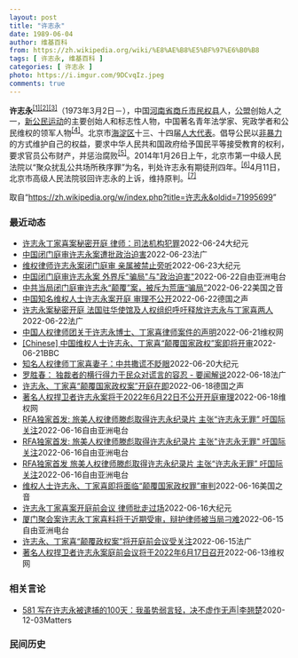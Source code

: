 ```yaml
---
layout: post
title: "许志永"
date: 1989-06-04
author: 维基百科
from: https://zh.wikipedia.org/wiki/%E8%AE%B8%E5%BF%97%E6%B0%B8
tags: [ 许志永, 维基百科 ]
categories: [ 许志永 ]
photo: https://i.imgur.com/9DCvqIz.jpeg
comments: true
---
```

<div class="mw-parser-output">
<p><b>许志永</b><sup id="cite_ref-1" class="reference"><a href="#cite_note-1">[1]</a></sup><sup id="cite_ref-2" class="reference"><a href="#cite_note-2">[2]</a></sup><sup id="cite_ref-3" class="reference"><a href="#cite_note-3">[3]</a></sup>（1973年3月2日<span class="useeditintro" title="Template:BLP editintro">－</span>），中国<a href="/wiki/%E6%B2%B3%E5%8D%97%E7%9C%81" title="河南省">河南省</a><a href="/wiki/%E5%95%86%E4%B8%98%E5%B8%82" title="商丘市">商丘市</a><a href="/wiki/%E6%B0%91%E6%9D%83%E5%8E%BF" title="民权县">民权县</a>人，<a href="/wiki/%E5%85%AC%E7%9B%9F" title="公盟">公盟</a>创始人之一，<a href="/wiki/%E6%96%B0%E5%85%AC%E6%B0%91%E8%BF%90%E5%8A%A8" title="新公民运动">新公民运动</a>的主要创始人和标志性人物，中国著名青年法学家、宪政学者和公民维权的领军人物<sup id="cite_ref-VOA0806_4-0" class="reference"><a href="#cite_note-VOA0806-4">[4]</a></sup>。北京市<a href="/wiki/%E6%B5%B7%E6%B7%80%E5%8C%BA" title="海淀区">海淀区</a>十三、十四届<a href="/wiki/%E4%BA%BA%E5%A4%A7%E4%BB%A3%E8%A1%A8" class="mw-redirect" title="人大代表">人大代表</a>。倡导公民以<a href="/wiki/%E9%9D%9E%E6%9A%B4%E5%8A%9B" title="非暴力">非暴力</a>的方式维护自己的权益，要求中华人民共和国政府给予国民平等接受教育的权利，要求官员公布财产，并惩治腐败<sup id="cite_ref-5" class="reference"><a href="#cite_note-5">[5]</a></sup>。2014年1月26日上午，北京市第一中级人民法院以“聚众扰乱公共场所秩序罪”为名，判处许志永有期徒刑四年。<sup id="cite_ref-bpx_6-0" class="reference"><a href="#cite_note-bpx-6">[6]</a></sup>4月11日，北京市高级人民法院驳回许志永的上诉，维持原判。<sup id="cite_ref-app_7-0" class="reference"><a href="#cite_note-app-7">[7]</a></sup>
</p>
</div><noscript><img src="//zh.wikipedia.org/wiki/Special:CentralAutoLogin/start?type=1x1" alt="" title="" width="1" height="1" style="border: none; position: absolute;"></noscript>
<div class="printfooter">取自“<a dir="ltr" href="https://zh.wikipedia.org/w/index.php?title=许志永&amp;oldid=71995699">https://zh.wikipedia.org/w/index.php?title=许志永&amp;oldid=71995699</a>”</div><div id="recent-news"><h3>最近动态</h3><ul><li><a href="https://nodebe4.github.io/waimei/2022-06-24/%E8%AE%B8%E5%BF%97%E6%B0%B8%E4%B8%81%E5%AE%B6%E5%96%9C%E6%A1%88%E7%A7%98%E5%AF%86%E5%BC%80%E5%BA%AD-%E5%BE%8B%E5%B8%88-%E5%8F%B8%E6%B3%95%E6%9C%BA%E6%9E%84%E7%8A%AF%E7%BD%AA" title="许志永丁家喜案秘密开庭 律师：司法机构犯罪—— 【大纪元2022年06月25日讯】（大纪元记者李新安采访报导）中国知名维权人士许志永和丁家喜分别于6月22日和24日被秘密开庭，受到外界关注。有律...">许志永丁家喜案秘密开庭 律师：司法机构犯罪</a><time>2022-06-24</time><a class="tag">大纪元</a></li>
<li><a href="https://nodebe4.github.io/waimei/2022-06-23/%E4%B8%AD%E5%9B%BD%E9%97%AD%E9%97%A8%E5%BA%AD%E5%AE%A1%E8%AE%B8%E5%BF%97%E6%B0%B8%E6%A1%88%E9%81%AD%E6%89%B9%E6%94%BF%E6%B2%BB%E8%BF%AB%E5%AE%B3" title="中国闭门庭审许志永案遭批政治迫害—— 23/06/2022 - 17:09 中国知名维权人士许志永被控“颠覆国家政权罪”，山东省临沂市临沭县法院昨天闭门庭审此案。外界批评，庭审只是走过场，实质是...">中国闭门庭审许志永案遭批政治迫害</a><time>2022-06-23</time><a class="tag">法广</a></li>
<li><a href="https://nodebe4.github.io/waimei/2022-06-23/%E7%BB%B4%E6%9D%83%E5%BE%8B%E5%B8%88%E8%AE%B8%E5%BF%97%E6%B0%B8%E6%A1%88%E9%97%AD%E9%97%A8%E5%BA%AD%E5%AE%A1-%E4%BA%B2%E5%B1%9E%E8%A2%AB%E7%A6%81%E6%AD%A2%E6%97%81%E5%90%AC" title="维权律师许志永案闭门庭审 亲属被禁止旁听—— 【大纪元2022年06月23日讯】（大纪元记者高邈综合报导）中国知名维权律师、公民运动发起人之一的许志永被指控“颠覆国家政权罪”一案，6月22日在山...">维权律师许志永案闭门庭审 亲属被禁止旁听</a><time>2022-06-23</time><a class="tag">大纪元</a></li>
<li><a href="https://nodebe4.github.io/waimei/2022-06-22/%E4%B8%AD%E5%9B%BD%E9%97%AD%E9%97%A8%E5%BA%AD%E5%AE%A1%E8%AE%B8%E5%BF%97%E6%B0%B8%E6%A1%88-%E5%A4%96%E7%95%8C%E6%96%A5-%E9%AA%97%E5%B1%80-%E4%B8%8E-%E6%94%BF%E6%B2%BB%E8%BF%AB%E5%AE%B3" title="中国闭门庭审许志永案 外界斥”骗局”与”政治迫害”—— 中国知名维权人士许志永被指控&quot;颠覆国家政权罪&quot;一案于本周三（6月22日）在山东省临沭县法院举行闭门庭审。那么庭审情况到...">中国闭门庭审许志永案   外界斥"骗局"与"政治迫害"</a><time>2022-06-22</time><a class="tag">自由亚洲电台</a></li>
<li><a href="https://nodebe4.github.io/waimei/2022-06-22/%E4%B8%AD%E5%85%B1%E5%BD%93%E5%B1%80%E9%97%AD%E9%97%A8%E5%BA%AD%E5%AE%A1%E8%AE%B8%E5%BF%97%E6%B0%B8-%E9%A2%A0%E8%A6%86-%E6%A1%88-%E8%A2%AB%E6%96%A5%E4%B8%BA%E8%8D%92%E5%94%90-%E9%AA%97%E5%B1%80" title="中共当局闭门庭审许志永“颠覆”案，被斥为荒唐“骗局”—— Wed, 22 Jun 2022 14:58:11 GMT 资料照：香港民主人士在中联办楼前呼吁释放维权律师许志永。（2014年1月27...">中共当局闭门庭审许志永“颠覆”案，被斥为荒唐“骗局”</a><time>2022-06-22</time><a class="tag">美国之音</a></li>
<li><a href="https://nodebe4.github.io/waimei/2022-06-22/%E4%B8%AD%E5%9B%BD%E7%9F%A5%E5%90%8D%E7%BB%B4%E6%9D%83%E4%BA%BA%E5%A3%AB%E8%AE%B8%E5%BF%97%E6%B0%B8%E6%A1%88%E5%BC%80%E5%BA%AD-%E5%AE%A1%E7%90%86%E4%B8%8D%E5%85%AC%E5%BC%80" title="中国知名维权人士许志永案开庭 审理不公开—— 2022-06-18T10:28:43.732Z 中国知名维权律师许志永 （德国之声中文网）中国人权律师团6月22日发表关于许志永博士、丁家喜律师案...">中国知名维权人士许志永案开庭 审理不公开</a><time>2022-06-22</time><a class="tag">德国之声</a></li>
<li><a href="https://nodebe4.github.io/waimei/2022-06-22/%E8%AE%B8%E5%BF%97%E6%B0%B8%E6%A1%88%E7%A7%98%E5%AF%86%E5%BC%80%E5%BA%AD-%E6%B3%95%E5%9B%BD%E9%A9%BB%E5%8D%8E%E4%BD%BF%E9%A6%86%E5%8F%8A%E4%BA%BA%E6%9D%83%E7%BB%84%E7%BB%87%E5%91%BC%E5%90%81%E9%87%8A%E6%94%BE%E8%AE%B8%E5%BF%97%E6%B0%B8%E4%B8%8E%E4%B8%81%E5%AE%B6%E5%96%9C%E4%B8%A4%E4%BA%BA" title="许志永案秘密开庭 &nbsp;法国驻华使馆及人权组织呼吁释放许志永与丁家喜两人—— 22/06/2022 - 14:20 中国著名维权律师许志永颠覆国家政权案6月22日在山东省临沂市临沭县的法院秘密开庭，...">许志永案秘密开庭  法国驻华使馆及人权组织呼吁释放许志永与丁家喜两人</a><time>2022-06-22</time><a class="tag">法广</a></li>
<li><a href="https://nodebe4.github.io/waimei/2022-06-21/%E4%B8%AD%E5%9B%BD%E4%BA%BA%E6%9D%83%E5%BE%8B%E5%B8%88%E5%9B%A2%E5%85%B3%E4%BA%8E%E8%AE%B8%E5%BF%97%E6%B0%B8%E5%8D%9A%E5%A3%AB-%E4%B8%81%E5%AE%B6%E5%96%9C%E5%BE%8B%E5%B8%88%E6%A1%88%E4%BB%B6%E7%9A%84%E5%A3%B0%E6%98%8E" title="中国人权律师团关于许志永博士、丁家喜律师案件的声明—— 许志永博士和丁家喜律师因“厦门聚会”被控涉嫌颠覆国家政权案将分别于2022年6月22日和24日在山东省临沭县法院开庭审理。鉴于本案侦查过程...">中国人权律师团关于许志永博士、丁家喜律师案件的声明</a><time>2022-06-21</time><a class="tag">维权网</a></li>
<li><a href="https://nodebe4.github.io/waimei/2022-06-21/Chinese-%E4%B8%AD%E5%9B%BD%E7%BB%B4%E6%9D%83%E4%BA%BA%E5%A3%AB%E8%AE%B8%E5%BF%97%E6%B0%B8-%E4%B8%81%E5%AE%B6%E5%96%9C-%E9%A2%A0%E8%A6%86%E5%9B%BD%E5%AE%B6%E6%94%BF%E6%9D%83-%E6%A1%88%E5%8D%B3%E5%B0%86%E5%BC%80%E5%AE%A1" title="[Chinese] 中国维权人士许志永、丁家喜“颠覆国家政权”案即将开审—— 中国维权人士许志永、丁家喜“颠覆国家政权”案即将开审 40 分钟前 图像来源，Reuters 图像加注文字， 中国知...">[Chinese] 中国维权人士许志永、丁家喜“颠覆国家政权”案即将开审</a><time>2022-06-21</time><a class="tag">BBC</a></li>
<li><a href="https://nodebe4.github.io/waimei/2022-06-20/%E7%9F%A5%E5%90%8D%E4%BA%BA%E6%9D%83%E5%BE%8B%E5%B8%88%E4%B8%81%E5%AE%B6%E5%96%9C%E5%A6%BB%E5%AD%90-%E4%B8%AD%E5%85%B1%E6%92%92%E8%B0%8E%E4%B8%8D%E7%9C%A8%E7%9C%BC" title="知名人权律师丁家喜妻子：中共撒谎不眨眼—— 【大纪元2022年06月21日讯】（大纪元记者李新安采访报导）许志永和丁家喜，新公民运动的发起者和重要参与者，将分别于本月22日、24日面临开庭。中国...">知名人权律师丁家喜妻子：中共撒谎不眨眼</a><time>2022-06-20</time><a class="tag">大纪元</a></li>
<li><a href="https://nodebe4.github.io/waimei/2022-06-18/%E7%BD%97%E8%83%9C%E6%98%A5-%E7%8B%AC%E8%A3%81%E8%80%85%E7%9A%84%E6%A8%AA%E8%A1%8C%E5%BE%97%E5%8A%9B%E4%BA%8E%E6%B0%91%E4%BC%97%E5%AF%B9%E8%B0%8E%E8%A8%80%E7%9A%84%E5%AE%B9%E5%BF%8D-%E8%A6%81%E9%97%BB%E8%A7%A3%E8%AF%B4" title="罗胜春： 独裁者的横行得力于民众对谎言的容忍 - 要闻解说—— 18/06/2022 - 16:03 被逮捕两年多的中国知名维权律师许志永以及丁家喜两人的律师6月13日收到来自山东临沂法院的通知...">罗胜春： 独裁者的横行得力于民众对谎言的容忍 - 要闻解说</a><time>2022-06-18</time><a class="tag">法广</a></li>
<li><a href="https://nodebe4.github.io/waimei/2022-06-18/%E8%AE%B8%E5%BF%97%E6%B0%B8-%E4%B8%81%E5%AE%B6%E5%96%9C-%E9%A2%A0%E8%A6%86%E5%9B%BD%E5%AE%B6%E6%94%BF%E6%9D%83%E6%A1%88-%E5%BC%80%E5%BA%AD%E5%9C%A8%E5%8D%B3" title="许志永、丁家喜“颠覆国家政权案”开庭在即—— 2022-06-18T10:28:43.732Z 中国知名维权律师许志永 （德国之声中文网）中国知名维权人士许志永和丁家喜的庭前会议分别于2022年...">许志永、丁家喜“颠覆国家政权案”开庭在即</a><time>2022-06-18</time><a class="tag">德国之声</a></li>
<li><a href="https://nodebe4.github.io/waimei/2022-06-18/%E8%91%97%E5%90%8D%E4%BA%BA%E6%9D%83%E6%8D%8D%E5%8D%AB%E8%80%85%E8%AE%B8%E5%BF%97%E6%B0%B8%E6%A1%88%E5%B0%86%E4%BA%8E2022%E5%B9%B46%E6%9C%8822%E6%97%A5%E4%B8%8D%E5%85%AC%E5%BC%80%E5%BC%80%E5%BA%AD%E5%AE%A1%E7%90%86" title="著名人权捍卫者许志永案将于2022年6月22日不公开开庭审理—— （维权网信息中心报道）2022年6月18日，本网获悉：著名人权捍卫者许志永被指控颠覆国家政权案将于2022年6月22日上午9时在...">著名人权捍卫者许志永案将于2022年6月22日不公开开庭审理</a><time>2022-06-18</time><a class="tag">维权网</a></li>
<li><a href="https://nodebe4.github.io/waimei/2022-06-16/RFA%E7%8B%AC%E5%AE%B6%E9%A6%96%E5%8F%91-%E6%97%85%E7%BE%8E%E4%BA%BA%E6%9D%83%E5%BE%8B%E5%B8%88%E6%BB%95%E5%BD%AA%E5%8F%96%E5%BE%97%E8%AE%B8%E5%BF%97%E6%B0%B8%E7%BA%AA%E5%BD%95%E7%89%87-%E4%B8%BB%E5%BC%A0-%E8%AE%B8%E5%BF%97%E6%B0%B8%E6%97%A0%E7%BD%AA-%E5%90%81%E5%9B%BD%E9%99%85%E5%85%B3%E6%B3%A8" title="RFA独家首发: 旅美人权律师滕彪取得许志永纪录片 主张“许志永无罪” 吁国际关注—— 曾因在2013年推动官员财产公开、教育平权等多项中国公民运动而入狱4年的中国维权律师许志永，2年前和另一名...">RFA独家首发: 旅美人权律师滕彪取得许志永纪录片 主张“许志永无罪” 吁国际关注</a><time>2022-06-16</time><a class="tag">自由亚洲电台</a></li>
<li><a href="https://nodebe4.github.io/waimei/2022-06-16/RFA%E7%8B%AC%E5%AE%B6%E9%A6%96%E5%8F%91-%E6%97%85%E7%BE%8E%E4%BA%BA%E6%9D%83%E5%BE%8B%E5%B8%88%E6%BB%95%E5%BD%AA%E5%8F%96%E5%BE%97%E8%AE%B8%E5%BF%97%E6%B0%B8%E7%BA%AA%E5%BD%95%E7%89%87-%E4%B8%BB%E5%BC%A0-%E8%AE%B8%E5%BF%97%E6%B0%B8%E6%97%A0%E7%BD%AA-%E5%90%81%E5%9B%BD%E9%99%85%E5%85%B3%E6%B3%A8" title="RFA独家首发: 旅美人权律师滕彪取得许志永纪录片 主张”许志永无罪” 吁国际关注—— 曾因在2013年推动官员财产公开、教育平权等多项中国公民运动而入狱4年的中国维权律师许志永，两年前和另一名...">RFA独家首发: 旅美人权律师滕彪取得许志永纪录片 主张"许志永无罪"  吁国际关注</a><time>2022-06-16</time><a class="tag">自由亚洲电台</a></li>
<li><a href="https://nodebe4.github.io/waimei/2022-06-16/RFA%E7%8B%AC%E5%AE%B6%E9%A6%96%E5%8F%91-%E6%97%85%E7%BE%8E%E4%BA%BA%E6%9D%83%E5%BE%8B%E5%B8%88%E6%BB%95%E5%BD%AA%E5%8F%96%E5%BE%97%E8%AE%B8%E5%BF%97%E6%B0%B8%E7%BA%AA%E5%BD%95%E7%89%87-%E4%B8%BB%E5%BC%A0-%E8%AE%B8%E5%BF%97%E6%B0%B8%E6%97%A0%E7%BD%AA-%E5%90%81%E5%9B%BD%E9%99%85%E5%85%B3%E6%B3%A8" title="RFA独家首发 旅美人权律师滕彪取得许志永纪录片 主张“许志永无罪” 吁国际关注—— 曾在2013年，因推动官员财产公开、教育平权等多项中国公民运动，入狱4年的中国维权律师许志永，2年前和另名维...">RFA独家首发 旅美人权律师滕彪取得许志永纪录片 主张“许志永无罪” 吁国际关注</a><time>2022-06-16</time><a class="tag">自由亚洲电台</a></li>
<li><a href="https://nodebe4.github.io/waimei/2022-06-16/%E7%BB%B4%E6%9D%83%E4%BA%BA%E5%A3%AB%E8%AE%B8%E5%BF%97%E6%B0%B8-%E4%B8%81%E5%AE%B6%E5%96%9C%E5%8D%B3%E5%B0%86%E9%9D%A2%E4%B8%B4-%E9%A2%A0%E8%A6%86%E5%9B%BD%E5%AE%B6%E6%94%BF%E6%9D%83%E7%BD%AA-%E5%AE%A1%E5%88%A4" title="维权人士许志永、丁家喜即将面临“颠覆国家政权罪”审判—— Thu, 16 Jun 2022 19:39:46 GMT 许志永（左）和丁家喜 近日，被关押两年多的中国知名维权人士许志永和丁家喜的律...">维权人士许志永、丁家喜即将面临“颠覆国家政权罪”审判</a><time>2022-06-16</time><a class="tag">美国之音</a></li>
<li><a href="https://nodebe4.github.io/waimei/2022-06-16/%E8%AE%B8%E5%BF%97%E6%B0%B8%E4%B8%81%E5%AE%B6%E5%96%9C%E6%A1%88%E5%BC%80%E5%BA%AD%E5%89%8D%E4%BC%9A%E8%AE%AE-%E5%BE%8B%E5%B8%88%E6%89%B9%E8%B5%B0%E8%BF%87%E5%9C%BA" title="许志永丁家喜案开庭前会议 律师批走过场—— 【大纪元2022年06月16日讯】（大纪元记者李韵采访报导）因卷入福建“厦门聚会案”，被控“颠覆国家政权罪”的许志永和丁家喜的案件，将召开庭前会议。大...">许志永丁家喜案开庭前会议 律师批走过场</a><time>2022-06-16</time><a class="tag">大纪元</a></li>
<li><a href="https://nodebe4.github.io/waimei/2022-06-15/%E5%8E%A6%E9%97%A8%E8%81%9A%E4%BC%9A%E6%A1%88%E8%AE%B8%E5%BF%97%E6%B0%B8%E4%B8%81%E5%AE%B6%E5%96%9C%E6%96%99%E5%B0%86%E4%BA%8E%E8%BF%91%E6%9C%9F%E5%8F%97%E5%AE%A1-%E8%BE%A9%E6%8A%A4%E5%BE%8B%E5%B8%88%E8%A2%AB%E5%BD%93%E5%B1%80%E5%88%81%E9%9A%BE" title="厦门聚会案许志永丁家喜料将于近期受审，辩护律师被当局刁难—— 中国“新公民运动”发起人许志永和维权律师丁家喜涉嫌颠覆国家政权案，山东法院将分别于本月17日和20日举行庭前会议。有法律界人士相信，...">厦门聚会案许志永丁家喜料将于近期受审，辩护律师被当局刁难</a><time>2022-06-15</time><a class="tag">自由亚洲电台</a></li>
<li><a href="https://nodebe4.github.io/waimei/2022-06-15/%E8%AE%B8%E5%BF%97%E6%B0%B8-%E4%B8%81%E5%AE%B6%E5%96%9C-%E9%A2%A0%E8%A6%86%E6%94%BF%E6%9D%83%E6%A1%88-%E5%B0%86%E5%BC%80%E5%BA%AD%E5%89%8D%E4%BC%9A%E8%AE%AE%E5%8F%97%E5%85%B3%E6%B3%A8" title="许志永、丁家喜“颠覆政权案”将开庭前会议受关注—— 15/06/2022 - 16:19 中国著名维权人士许志永曾因推动官员财产公开而入狱，2年前更遭指控颠覆国家政权遭中国警方带走，负责审理此案...">许志永、丁家喜“颠覆政权案”将开庭前会议受关注</a><time>2022-06-15</time><a class="tag">法广</a></li>
<li><a href="https://nodebe4.github.io/waimei/2022-06-13/%E8%91%97%E5%90%8D%E4%BA%BA%E6%9D%83%E6%8D%8D%E5%8D%AB%E8%80%85%E8%AE%B8%E5%BF%97%E6%B0%B8%E6%A1%88%E5%BA%AD%E5%89%8D%E4%BC%9A%E8%AE%AE%E5%B0%86%E4%BA%8E2022%E5%B9%B46%E6%9C%8817%E6%97%A5%E5%8F%AC%E5%BC%80" title="著名人权捍卫者许志永案庭前会议将于2022年6月17日召开—— （维权网信息中心报道）2022年6月14日，本网获悉：著名人权捍卫者许志永案庭前会议将于2022年6月17日召开。同案的丁家喜律师...">著名人权捍卫者许志永案庭前会议将于2022年6月17日召开</a><time>2022-06-13</time><a class="tag">维权网</a></li>
</ul></div><div id="open-opinion"><h3>相关言论</h3><ul><li><a href="https://nodebe4.github.io/opinion/2020-12-03/581-%E5%86%99%E5%9C%A8%E8%AE%B8%E5%BF%97%E6%B0%B8%E8%A2%AB%E9%80%AE%E6%8D%95%E7%9A%84100%E5%A4%A9-%E6%88%91%E8%99%BD%E5%8A%BF%E5%BC%B1%E8%A8%80%E8%BD%BB-%E5%86%B3%E4%B8%8D%E8%99%9A%E4%BD%9C%E6%97%A0%E5%A3%B0-%E6%9D%8E%E7%BF%98%E6%A5%9A/" title="野兽爱智慧">581 写在许志永被逮捕的100天：我虽势弱言轻，决不虚作无声|李翘楚</a><time>2020-12-03</time><a class="tag">Matters</a></li>
</ul></div><div id="mjls-record"><h3>民间历史</h3><ul></ul></div>
